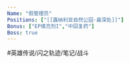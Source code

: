 ```yaml
---
Name: "假管理员"
Positions: ["[[露纳利亚自然公园·最深处]]"]
Bonus: ["EP填充剂I","中回复药"]
Boss: true
---
```


#英雄传说/闪之轨迹/笔记/战斗